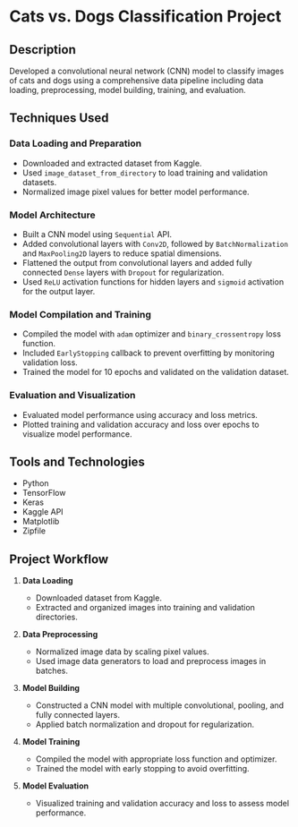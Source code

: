# Cats vs. Dogs Classification Project

## Description
Developed a convolutional neural network (CNN) model to classify images of cats and dogs using a comprehensive data pipeline including data loading, preprocessing, model building, training, and evaluation.

## Techniques Used

### Data Loading and Preparation
- Downloaded and extracted dataset from Kaggle.
- Used `image_dataset_from_directory` to load training and validation datasets.
- Normalized image pixel values for better model performance.

### Model Architecture
- Built a CNN model using `Sequential` API.
- Added convolutional layers with `Conv2D`, followed by `BatchNormalization` and `MaxPooling2D` layers to reduce spatial dimensions.
- Flattened the output from convolutional layers and added fully connected `Dense` layers with `Dropout` for regularization.
- Used `ReLU` activation functions for hidden layers and `sigmoid` activation for the output layer.

### Model Compilation and Training
- Compiled the model with `adam` optimizer and `binary_crossentropy` loss function.
- Included `EarlyStopping` callback to prevent overfitting by monitoring validation loss.
- Trained the model for 10 epochs and validated on the validation dataset.

### Evaluation and Visualization
- Evaluated model performance using accuracy and loss metrics.
- Plotted training and validation accuracy and loss over epochs to visualize model performance.

## Tools and Technologies
- Python
- TensorFlow
- Keras
- Kaggle API
- Matplotlib
- Zipfile

## Project Workflow

1. **Data Loading**
   - Downloaded dataset from Kaggle.
   - Extracted and organized images into training and validation directories.

2. **Data Preprocessing**
   - Normalized image data by scaling pixel values.
   - Used image data generators to load and preprocess images in batches.

3. **Model Building**
   - Constructed a CNN model with multiple convolutional, pooling, and fully connected layers.
   - Applied batch normalization and dropout for regularization.

4. **Model Training**
   - Compiled the model with appropriate loss function and optimizer.
   - Trained the model with early stopping to avoid overfitting.

5. **Model Evaluation**
   - Visualized training and validation accuracy and loss to assess model performance.
